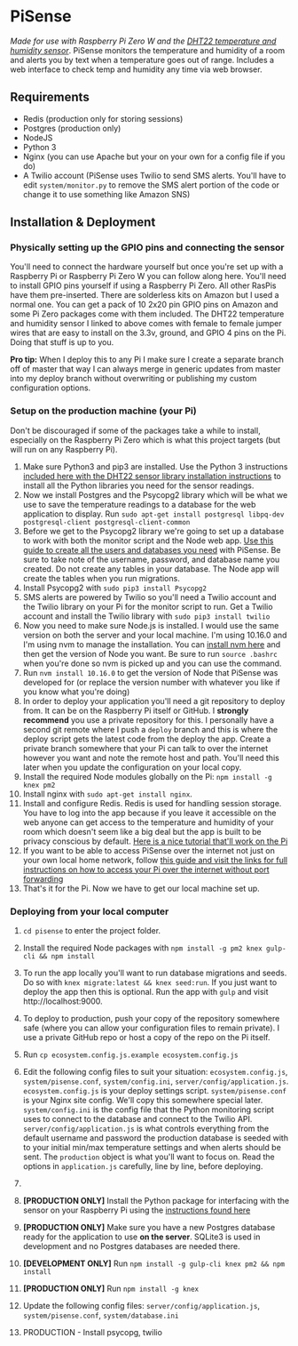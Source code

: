 # PiSense

*Made for use with Raspberry Pi Zero W and the [DHT22 temperature and humidity sensor](https://www.amazon.com/gp/product/B073F472JL/ref=ppx_yo_dt_b_asin_title_o01_s00?ie=UTF8&psc=1)*. PiSense monitors the temperature and humidity of a room and alerts you by text when a temperature goes out of range. Includes a web interface to check temp and humidity any time via web browser.

## Requirements

- Redis (production only for storing sessions)
- Postgres (production only)
- NodeJS
- Python 3
- Nginx (you can use Apache but your on your own for a config file if you do)
- A Twilio account (PiSense uses Twilio to send SMS alerts. You'll have to edit `system/monitor.py` to remove the SMS alert portion of the code or change it to use something like Amazon SNS)

## Installation & Deployment

### Physically setting up the GPIO pins and connecting the sensor

You'll need to connect the hardware yourself but once you're set up with a Raspberry Pi or Raspberry Pi Zero W you can follow along here. You'll need to install GPIO pins yourself if using a Raspberry Pi Zero. All other RasPis have them pre-inserted. There are solderless kits on Amazon but I used a normal one. You can get a pack of 10 2x20 pin GPIO pins on Amazon and some Pi Zero packages come with them included. The DHT22 temperature and humidity sensor I linked to above comes with female to female jumper wires that are easy to install on the 3.3v, ground, and GPIO 4 pins on the Pi. Doing that stuff is up to you.

__Pro tip:__ When I deploy this to any Pi I make sure I create a separate branch off of master that way I can always merge in generic updates from master into my deploy branch without overwriting or publishing my custom configuration options.

### Setup on the production machine (your Pi)

Don't be discouraged if some of the packages take a while to install, especially on the Raspberry Pi Zero which is what this project targets (but will run on any Raspberry Pi).

1. Make sure Python3 and pip3 are installed. Use the Python 3 instructions [included here with the DHT22 sensor library installation instructions](https://github.com/adafruit/Adafruit_Python_DHT) to install all the Python libraries you need for the sensor readings.
2. Now we install Postgres and the Psycopg2 library which will be what we use to save the temperature readings to a database for the web application to display. Run `sudo apt-get install postgresql libpq-dev postgresql-client postgresql-client-common`
3. Before we get to the Psycopg2 library we're going to set up a database to work with both the monitor script and the Node web app. [Use this guide to create all the users and databases you need](https://www.digitalocean.com/community/tutorials/how-to-install-and-use-postgresql-on-ubuntu-18-04) with PiSense. Be sure to take note of the username, password, and database name you created. Do not create any tables in your database. The Node app will create the tables when you run migrations.
4. Install Psycopg2 with `sudo pip3 install Psycopg2`
5. SMS alerts are powered by Twilio so you'll need a Twilio account and the Twilio library on your Pi for the monitor script to run. Get a Twilio account and install the Twilio library with `sudo pip3 install twilio`
6. Now you need to make sure Node.js is installed. I would use the same version on both the server and your local machine. I'm using 10.16.0 and I'm using nvm to manage the installation. You can [install nvm here](https://github.com/nvm-sh/nvm) and then get the version of Node you want. Be sure to run `source .bashrc` when you're done so nvm is picked up and you can use the command.
7. Run `nvm install 10.16.0` to get the version of Node that PiSense was developed for (or replace the version number with whatever you like if you know what you're doing)
8. In order to deploy your application you'll need a git repository to deploy from. It can be on the Raspberry Pi itself or GitHub. I __strongly recommend__ you use a private repository for this. I personally have a second git remote where I push a `deploy` branch and this is where the deploy script gets the latest code from the deploy the app. Create a private branch somewhere that your Pi can talk to over the internet however you want and note the remote host and path. You'll need this later when you update the configuration on your local copy.
9. Install the required Node modules globally on the Pi: `npm install -g knex pm2`
10. Install nginx with `sudo apt-get install nginx`.
11. Install and configure Redis. Redis is used for handling session storage. You have to log into the app because if you leave it accessible on the web anyone can get access to the temperature and humidity of your room which doesn't seem like a big deal but the app is built to be privacy conscious by default. [Here is a nice tutorial that'll work on the Pi](https://www.digitalocean.com/community/tutorials/how-to-install-and-secure-redis-on-ubuntu-18-04)
12. If you want to be able to access PiSense over the internet not just on your own local home network, follow [this guide and visit the links for full instructions on how to access your Pi over the internet without port forwarding](http://billpatrianakos.me/blog/2019/07/12/access-a-raspberry-pi-from-anywhere-without-port-forwarding/)
13. That's it for the Pi. Now we have to get our local machine set up.

### Deploying from your local computer

1. `cd pisense` to enter the project folder.
2. Install the required Node packages with `npm install -g pm2 knex gulp-cli && npm install`
3. To run the app locally you'll want to run database migrations and seeds. Do so with `knex migrate:latest && knex seed:run`. If you just want to deploy the app then this is optional. Run the app with `gulp` and visit http://localhost:9000.
4. To deploy to production, push your copy of the repository somewhere safe (where you can allow your configuration files to remain private). I use a private GitHub repo or host a copy of the repo on the Pi itself.
5. Run `cp ecosystem.config.js.example ecosystem.config.js`
6. Edit the following config files to suit your situation: `ecosystem.config.js`, `system/pisense.conf`, `system/config.ini`, `server/config/application.js`. `ecosystem.config.js` is your deploy settings script. `system/pisense.conf` is your Nginx site config. We'll copy this somewhere special later. `system/config.ini` is the config file that the Python monitoring script uses to connect to the database and connect to the Twilio API. `server/config/application.js` is what controls everything from the default username and password the production database is seeded with to your initial min/max temperature settings and when alerts should be sent. The `production` object is what you'll want to focus on. Read the options in `application.js` carefully, line by line, before deploying.
7.

1. __[PRODUCTION ONLY]__ Install the Python package for interfacing with the sensor on your Raspberry Pi using the [instructions found here](https://github.com/adafruit/Adafruit_Python_DHT)
2. __[PRODUCTION ONLY]__ Make sure you have a new Postgres database ready for the application to use __on the server__. SQLite3 is used in development and no Postgres databases are needed there.
3. __[DEVELOPMENT ONLY]__ Run `npm install -g gulp-cli knex pm2 && npm install`
4. __[PRODUCTION ONLY]__ Run `npm install -g knex`
4. Update the following config files: `server/config/application.js`, `system/pisense.conf`, `system/database.ini`
5. PRODUCTION - Install psycopg, twilio
